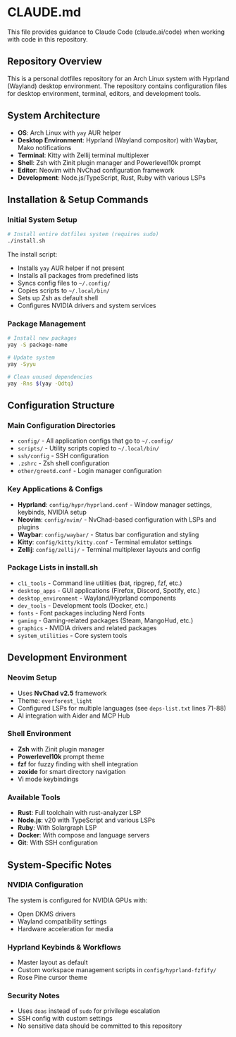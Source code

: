 # CLAUDE.md

This file provides guidance to Claude Code (claude.ai/code) when working with code in this repository.

## Repository Overview

This is a personal dotfiles repository for an Arch Linux system with Hyprland (Wayland) desktop environment. The repository contains configuration files for desktop environment, terminal, editors, and development tools.

## System Architecture

- **OS**: Arch Linux with `yay` AUR helper
- **Desktop Environment**: Hyprland (Wayland compositor) with Waybar, Mako notifications
- **Terminal**: Kitty with Zellij terminal multiplexer
- **Shell**: Zsh with Zinit plugin manager and Powerlevel10k prompt
- **Editor**: Neovim with NvChad configuration framework
- **Development**: Node.js/TypeScript, Rust, Ruby with various LSPs

## Installation & Setup Commands

### Initial System Setup
```bash
# Install entire dotfiles system (requires sudo)
./install.sh
```

The install script:
- Installs `yay` AUR helper if not present
- Installs all packages from predefined lists
- Syncs config files to `~/.config/`
- Copies scripts to `~/.local/bin/`
- Sets up Zsh as default shell
- Configures NVIDIA drivers and system services

### Package Management
```bash
# Install new packages
yay -S package-name

# Update system
yay -Syyu

# Clean unused dependencies  
yay -Rns $(yay -Qdtq)
```

## Configuration Structure

### Main Configuration Directories
- `config/` - All application configs that go to `~/.config/`
- `scripts/` - Utility scripts copied to `~/.local/bin/`
- `ssh/config` - SSH configuration
- `.zshrc` - Zsh shell configuration
- `other/greetd.conf` - Login manager configuration

### Key Applications & Configs
- **Hyprland**: `config/hypr/hyprland.conf` - Window manager settings, keybinds, NVIDIA setup
- **Neovim**: `config/nvim/` - NvChad-based configuration with LSPs and plugins
- **Waybar**: `config/waybar/` - Status bar configuration and styling
- **Kitty**: `config/kitty/kitty.conf` - Terminal emulator settings
- **Zellij**: `config/zellij/` - Terminal multiplexer layouts and config

### Package Lists in install.sh
- `cli_tools` - Command line utilities (bat, ripgrep, fzf, etc.)
- `desktop_apps` - GUI applications (Firefox, Discord, Spotify, etc.)
- `desktop_environment` - Wayland/Hyprland components
- `dev_tools` - Development tools (Docker, etc.)
- `fonts` - Font packages including Nerd Fonts
- `gaming` - Gaming-related packages (Steam, MangoHud, etc.)
- `graphics` - NVIDIA drivers and related packages
- `system_utilities` - Core system tools

## Development Environment

### Neovim Setup
- Uses **NvChad v2.5** framework
- Theme: `everforest_light`
- Configured LSPs for multiple languages (see `deps-list.txt` lines 71-88)
- AI integration with Aider and MCP Hub

### Shell Environment
- **Zsh** with Zinit plugin manager
- **Powerlevel10k** prompt theme
- **fzf** for fuzzy finding with shell integration
- **zoxide** for smart directory navigation
- Vi mode keybindings

### Available Tools
- **Rust**: Full toolchain with rust-analyzer LSP
- **Node.js**: v20 with TypeScript and various LSPs
- **Ruby**: With Solargraph LSP
- **Docker**: With compose and language servers
- **Git**: With SSH configuration

## System-Specific Notes

### NVIDIA Configuration
The system is configured for NVIDIA GPUs with:
- Open DKMS drivers
- Wayland compatibility settings
- Hardware acceleration for media

### Hyprland Keybinds & Workflows
- Master layout as default
- Custom workspace management scripts in `config/hyprland-fzfify/`
- Rose Pine cursor theme

### Security Notes
- Uses `doas` instead of `sudo` for privilege escalation
- SSH config with custom settings
- No sensitive data should be committed to this repository